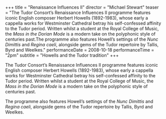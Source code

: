 +++
title = "Renaissance Influences II"
director = "Michael Stewart"
teaser = "The Tudor Consort’s Renaissance Influences II programme features iconic English composer Herbert Howells (1892-1983), whose early a cappella works for Westminster Cathedral betray his self-confessed affinity to the Tudor period. Written whilst a student at the Royal College of Music, the *Mass in the Dorian Mode* is a modern take on the polyphonic style of centuries past.The programme also features Howell’s settings of the *Nunc Dimittis* and *Regina caeli*, alongside gems of the Tudor repertoire by Tallis, Byrd and Weelkes."
performanceDate = 2008-10-18
performanceTime = "2pm"
subtitle = "Howells and the Tudor tradition"
+++

The Tudor Consort’s Renaissance Influences II programme features iconic English composer Herbert Howells (1892-1983), whose early a cappella works for Westminster Cathedral betray his self-confessed affinity to the Tudor period. Written whilst a student at the Royal College of Music, the *Mass in the Dorian Mode* is a modern take on the polyphonic style of centuries past.


The programme also features Howell’s settings of the *Nunc Dimittis* and *Regina caeli*, alongside gems of the Tudor repertoire by Tallis, Byrd and Weelkes.

